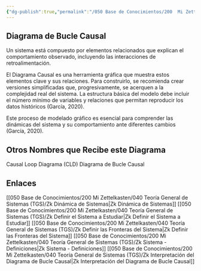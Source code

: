 ```yaml
---
{"dg-publish":true,"permalink":"/050 Base de Conocimientos/200  Mi Zettelkasten/040 Teoría General de Sistemas (TGS)/Zk Diagrama de Bucle Causal/","tags":["análisis"]}
---
```


## Diagrama de Bucle Causal
Un sistema está compuesto por elementos relacionados que explican el comportamiento observado, incluyendo las interacciones de retroalimentación.

El Diagrama Causal es una herramienta gráfica que muestra estos elementos clave y sus relaciones. Para construirlo, se recomienda crear versiones simplificadas que, progresivamente, se acerquen a la complejidad real del sistema. La estructura básica del modelo debe incluir el número mínimo de variables y relaciones que permitan reproducir los datos históricos (García, 2020).

Este proceso de modelado gráfico es esencial para comprender las dinámicas del sistema y su comportamiento ante diferentes cambios (García, 2020).
## Otros Nombres que Recibe este Diagrama
Causal Loop Diagrama (CLD)
Diagrama de Bucle Causal

## Enlaces
[[050 Base de Conocimientos/200  Mi Zettelkasten/040 Teoría General de Sistemas (TGS)/Zk Dinámica de Sistemas\|Zk Dinámica de Sistemas]]
[[050 Base de Conocimientos/200  Mi Zettelkasten/040 Teoría General de Sistemas (TGS)/Zk Definir el Sistema a Estudiar\|Zk Definir el Sistema a Estudiar]]
[[050 Base de Conocimientos/200  Mi Zettelkasten/040 Teoría General de Sistemas (TGS)/Zk Definir las Fronteras del Sistema\|Zk Definir las Fronteras del Sistema]]
[[050 Base de Conocimientos/200  Mi Zettelkasten/040 Teoría General de Sistemas (TGS)/Zk Sistema - Definiciones\|Zk Sistema - Definiciones]]
[[050 Base de Conocimientos/200  Mi Zettelkasten/040 Teoría General de Sistemas (TGS)/Zk Interpretación del Diagrama de Bucle Causal\|Zk Interpretación del Diagrama de Bucle Causal]]

